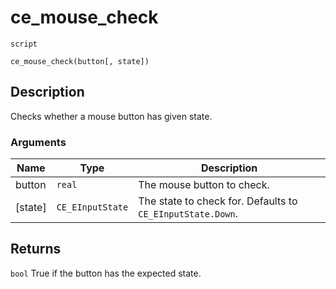 # ce_mouse_check
`script`
```gml
ce_mouse_check(button[, state])
```

## Description
Checks whether a mouse button has given state.

### Arguments
| Name | Type | Description |
| ---- | ---- | ----------- |
| button | `real` | The mouse button to check. |
| [state] | `CE_EInputState` | The state to check for. Defaults to `CE_EInputState.Down`. |

## Returns
`bool` True if the button has the expected state.